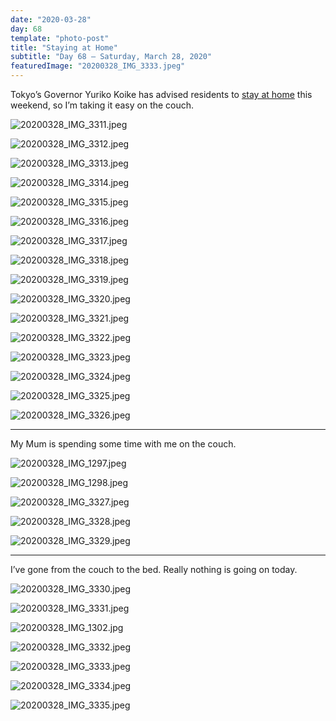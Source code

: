 ```yaml
---
date: "2020-03-28"
day: 68
template: "photo-post"
title: "Staying at Home"
subtitle: "Day 68 – Saturday, March 28, 2020"
featuredImage: "20200328_IMG_3333.jpeg"
---
```


Tokyo’s Governor Yuriko Koike has advised residents to <a href="https://japantoday.com/category/national/Koike-urges-residents-to-stay-at-home-at-weekend-as-Tokyo-posts-biggest-daily-jump-in-coronavirus-infections">stay at home</a> this weekend, so I’m taking it easy on the couch.

![20200328_IMG_3311.jpeg](20200328_IMG_3311.jpeg)

![20200328_IMG_3312.jpeg](20200328_IMG_3312.jpeg)

![20200328_IMG_3313.jpeg](20200328_IMG_3313.jpeg)

![20200328_IMG_3314.jpeg](20200328_IMG_3314.jpeg)

![20200328_IMG_3315.jpeg](20200328_IMG_3315.jpeg)

![20200328_IMG_3316.jpeg](20200328_IMG_3316.jpeg)

![20200328_IMG_3317.jpeg](20200328_IMG_3317.jpeg)

![20200328_IMG_3318.jpeg](20200328_IMG_3318.jpeg)

![20200328_IMG_3319.jpeg](20200328_IMG_3319.jpeg)

![20200328_IMG_3320.jpeg](20200328_IMG_3320.jpeg)

![20200328_IMG_3321.jpeg](20200328_IMG_3321.jpeg)

![20200328_IMG_3322.jpeg](20200328_IMG_3322.jpeg)

![20200328_IMG_3323.jpeg](20200328_IMG_3323.jpeg)

![20200328_IMG_3324.jpeg](20200328_IMG_3324.jpeg)

![20200328_IMG_3325.jpeg](20200328_IMG_3325.jpeg)

![20200328_IMG_3326.jpeg](20200328_IMG_3326.jpeg)

<hr />

My Mum is spending some time with me on the couch.

![20200328_IMG_1297.jpeg](20200328_IMG_1297.jpeg)

![20200328_IMG_1298.jpeg](20200328_IMG_1298.jpeg)

![20200328_IMG_3327.jpeg](20200328_IMG_3327.jpeg)

![20200328_IMG_3328.jpeg](20200328_IMG_3328.jpeg)

![20200328_IMG_3329.jpeg](20200328_IMG_3329.jpeg)

<hr />

I’ve gone from the couch to the bed. Really nothing is going on today.

![20200328_IMG_3330.jpeg](20200328_IMG_3330.jpeg)

![20200328_IMG_3331.jpeg](20200328_IMG_3331.jpeg)

![20200328_IMG_1302.jpg](20200328_IMG_1302.jpg)

![20200328_IMG_3332.jpeg](20200328_IMG_3332.jpeg)

![20200328_IMG_3333.jpeg](20200328_IMG_3333.jpeg)

![20200328_IMG_3334.jpeg](20200328_IMG_3334.jpeg)

![20200328_IMG_3335.jpeg](20200328_IMG_3335.jpeg)
